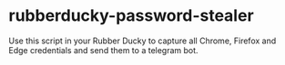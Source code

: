 # rubberducky-password-stealer
Use this script in your Rubber Ducky to capture all Chrome, Firefox and Edge credentials and send them to a telegram bot.
